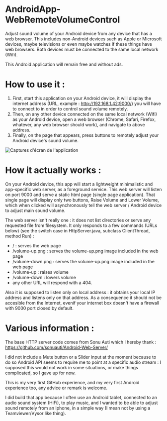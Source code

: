 # AndroidApp-WebRemoteVolumeControl
Adjust sound volume of your Android device from any device that has a web browser.
This includes non-Android devices such as Apple or Microsoft devices, maybe televisions or even maybe watches if these things have web browsers.
Both devices must be connected to the same local network (Wifi).

This Android application will remain free and without ads.

How to use it :
===============

1. First, start this application on your Android device, it will display the internet address (URL, example : http://192.168.1.42:9000/) you will have to connect to in order to control sound volume remotely.
2. Then, on any other device connected on the same local network (Wifi) as your Android device, open a web browser (Chrome, Safari, Firefox, whatever, any web browser should work), and navigate to above address.
3. Finally, on the page that appears, press buttons to remotely adjust your Android device's sound volume.

![Captures d'écran de l'application](https://raw.githubusercontent.com/tanaka42/androidapp-webremotevolumecontrol/master/google-play-store-images-20.29.1/image_1024_500_en.png "Captures d'écran de l'application")

How it actually works :
=======================

On your Android device, this app will start a lightweight minimalistic and app-specific web server, as a foreground service.
This web server will listen on port 9000 and serve a static html page (single page application).
That single page will display only two buttons, Raise Volume and Lower Volume, which when clicked will asynchronously tell the web server / Android device to adjust main sound volume.

The web server isn't really one : it does not list directories or serve any requested file from filesystem.
It only responds to a few commands (URLs below) (see the switch case in HttpServer.java, subclass ClientThread, method Run) :
* / : serves the web page
* /volume-up.png : serves the volume-up.png image included in the web page
* /volume-down.png : serves the volume-up.png image included in the web page
* /volume-up : raises volume
* /volume-down : lowers volume
* any other URL will respond with a 404.

Also it is supposed to listen only on local address : it obtains your local IP address and listens only on that address.
As a consequence it should not be accesible from the Internet, evenif your internet box doesn't have a firewall with 9000 port closed by default.

Various information :
=====================

The base HTTP server code comes from Sonu Auti which I hereby thank : https://github.com/sonuauti/Android-Web-Server/

I did not include a Mute button or a Slider input at the moment because to do so Android API seems to require me to point at a specific audio stream : I supposed this would not work in some situations, or make things complicated, so I gave up for now.

This is my very first GitHub experience, and my very first Android experience too, any advice or remark is welcome.

I did build that app because I often use an Android tablet, connected to an audio sound system (HiFi), to play music, and I wanted to be able to adjust sound remotely from an Iphone, in a simple way (I mean not by using a Teamviewer/Vysor like thing).
